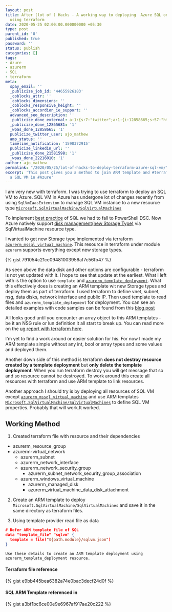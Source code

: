 ```yaml
---
layout: post
title: After (lot of ) Hacks - A working way to deploying  Azure SQL on Virtual Machine
  using terraform
date: 2020-05-25 02:00:00.000000000 +05:30
type: post
parent_id: '0'
published: true
password: ''
status: publish
categories: []
tags:
- Azure
- azurerm
- SQL
- terraform
meta:
  spay_email: ''
  _publicize_job_id: '44655926183'
  _coblocks_attr: ''
  _coblocks_dimensions: ''
  _coblocks_responsive_height: ''
  _coblocks_accordion_ie_support: ''
  advanced_seo_description: ''
  _publicize_done_external: a:1:{s:7:"twitter";a:1:{i:12858665;s:57:"https://twitter.com/ajo_mathew/status/1264383480500310017";}}
  _publicize_done_12865681: '1'
  _wpas_done_12858665: '1'
  publicize_twitter_user: ajo_mathew
  amp_status: ''
  timeline_notification: '1590372915'
  publicize_linkedin_url: ''
  _publicize_done_21581598: '1'
  _wpas_done_22216010: '1'
author: ajo_mathew
permalink: "/2020/05/25/lot-of-hacks-to-deploy-terraform-azure-sql-vm/"
excerpt: 'This post gives you a method to join ARM template and #terraform to deploy
  a SQL VM in #Azure'
---
```


I am very new with terraform. I was trying to use terraform to deploy an SQL VM to Azure. SQL VM in Azure has undergone lot of changes recently from using `SqlVmIaasExtension` to manage SQL VM instance to a new resource type [`Microsoft.SqlVirtualMachine/SqlVirtualMachines`](https://github.com/Azure/azure-quickstart-templates/blob/master/101-sql-vm-new-storage/azuredeploy.json)

To implement [best practice](https://docs.microsoft.com/en-us/azure/virtual-machines/windows/sql/virtual-machines-windows-sql-performance#disks-guidance) of  SQL we had to fall to PowerShell DSC. Now Azure natively support [disk management(new Storage Type)](https://docs.microsoft.com/en-us/azure/virtual-machines/windows/sql/virtual-machines-windows-sql-server-storage-configuration) via SqlVirtualMachine resource type.

I wanted to get new Storage type implemented via terraform [`azurerm_mssql_virtual_machine`](https://www.terraform.io/docs/providers/azurerm/r/mssql_virtual_machine.html). This resource in terraform under module `azurerm` supports everything except new storage types.

{% gist 791054c21ce09481003956af7c56fb47 %}

As seen above the data disk and other options are configurable - terraform is not yet updated with it. I hope to see that update at the earliest. What I left with is the option to use `template` and [`azurerm_template_deployment`](https://www.terraform.io/docs/providers/azurerm/r/template_deployment.html). What this effectively does is creating an ARM template wit new Storage types and deploy them as part of terraform. I used terraform to define vnet, subnet, nsg, data disks, network interface and public IP. Then used template to read files and `azurerm_template_deployment` for deployment. You can see an detailed examples with code samples can be found from this [blog post](https://blog.dbi-services.com/deploying-sql-server-on-azure-virtual-machine-with-terraform/)

All looks good until you encounter an array object to this ARM templates - be it an NSG rule or lun definition it all start to break up. You can read more on the [ug report with terraform here](https://github.com/terraform-providers/terraform-provider-azurerm/issues/34).

I'm yet to find a work around or easier solution for his. For now I made my ARM template simple without any int, bool or array types and some values and deployed them.

Another down side of this method is terraform **does not destroy resource created by a template deployment** but **only delete the template deployment**. When you run terraform destroy you will get message that so and so resource cannot be destroyed. To work around this create all resources with terraform and use ARM template to link resources.

Another approach I should try is by deploying all resources of SQL VM except [`azurerm_mssql_virtual_machine`](https://www.terraform.io/docs/providers/azurerm/r/mssql_virtual_machine.html) and use ARM templates [`Microsoft.SqlVirtualMachine/SqlVirtualMachines`](https://github.com/Azure/azure-quickstart-templates/blob/master/101-sql-vm-new-storage/azuredeploy.json) to define SQL VM properties. Probably that will work.It worked.

## Working Method

1. Created terraform file with resource and their dependencies
- azurerm_resource_group
- azurerm-virtual_network
  - azurerm_subnet
  - azurerm_network_interface
  - azurerm_network_security_group
    - azurerm_subnet_network_security_group_association
  - azurerm_windows_virtual_machine 
    - azurerm_managed_disk
    - azurerm_virtual_machine_data_disk_attachment

2. Create an ARM template to deploy `Microsoft.SqlVirtualMachine/SqlVirtualMachines` and save it in the same directory as terraform files.

3. Using template provider read file as data

  ```json
  # Refer ARM template file of SQL
  data "template_file" "sqlvm" {
    template = file("${path.module}/sqlvm.json")
  }
  ```

`Use these details to create an ARM template deployment using azurerm_template_deployment resource.`

#### Terraform file reference

{% gist e9bb445bea6382a74e0bac3decf24d0f %}

#### SQL ARM Template referenced in

{% gist a3bf1bc6ce00e9e6967af917ae20c222 %}
